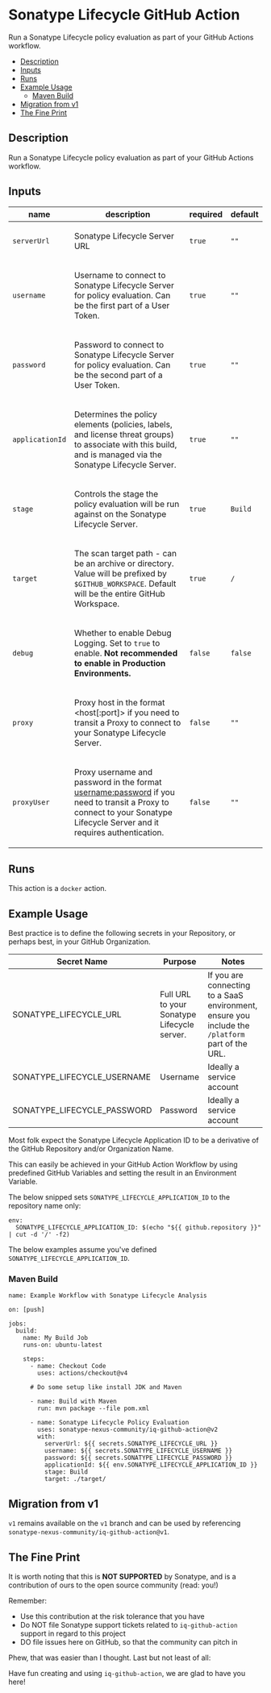 # Sonatype Lifecycle GitHub Action

Run a Sonatype Lifecycle policy evaluation as part of your GitHub Actions workflow.

- [Description](#description)
- [Inputs](#inputs)
- [Runs](#runs)
- [Example Usage](#example-usage)
  - [Maven Build](#maven-build)
- [Migration from v1](#migration-from-v1)
- [The Fine Print](#the-fine-print)

<!-- action-docs-header source="action.yml" -->

<!-- action-docs-header source="action.yml" -->

<!-- action-docs-description source="action.yml" -->
## Description

Run a Sonatype Lifecycle policy evaluation as part of your GitHub Actions workflow.
<!-- action-docs-description source="action.yml" -->

<!-- action-docs-inputs source="action.yml" -->
## Inputs

| name | description | required | default |
| --- | --- | --- | --- |
| `serverUrl` | <p>Sonatype Lifecycle Server URL</p> | `true` | `""` |
| `username` | <p>Username to connect to Sonatype Lifecycle Server for policy evaluation. Can be the first part of a User Token.</p> | `true` | `""` |
| `password` | <p>Password to connect to Sonatype Lifecycle Server for policy evaluation. Can be the second part of a User Token.</p> | `true` | `""` |
| `applicationId` | <p>Determines the policy elements (policies, labels, and license threat groups) to associate with this build, and is managed via the Sonatype Lifecycle Server.</p> | `true` | `""` |
| `stage` | <p>Controls the stage the policy evaluation will be run against on the Sonatype Lifecycle Server.</p> | `true` | `Build` |
| `target` | <p>The scan target path - can be an archive or directory. Value will be prefixed by <code>$GITHUB_WORKSPACE</code>. Default will be the entire GitHub Workspace.</p> | `true` | `/` |
| `debug` | <p>Whether to enable Debug Logging. Set to <code>true</code> to enable. <strong>Not recommended to enable in Production Environments.</strong></p> | `false` | `false` |
| `proxy` | <p>Proxy host in the format <host[:port]> if you need to transit a Proxy to connect to your Sonatype Lifecycle Server.</p> | `false` | `""` |
| `proxyUser` | <p>Proxy username and password in the format <username:password> if you need to transit a Proxy to connect to your Sonatype Lifecycle Server and it requires authentication.</p> | `false` | `""` |
<!-- action-docs-inputs source="action.yml" -->

<!-- action-docs-outputs source="action.yml" -->

<!-- action-docs-outputs source="action.yml" -->

<!-- action-docs-runs source="action.yml" -->
## Runs

This action is a `docker` action.
<!-- action-docs-runs source="action.yml" -->

## Example Usage

Best practice is to define the following secrets in your Repository, or perhaps best, in your GitHub Organization.

| Secret Name                 | Purpose                                     | Notes                                                                                            |
| --------------------------- | ------------------------------------------- | ------------------------------------------------------------------------------------------------ |
| SONATYPE_LIFECYCLE_URL      | Full URL to your Sonatype Lifecycle server. | If you are connecting to a SaaS environment, ensure you include the `/platform` part of the URL. |
| SONATYPE_LIFECYCLE_USERNAME | Username                                    | Ideally a service account                                                                        |
| SONATYPE_LIFECYCLE_PASSWORD | Password                                    | Ideally a service account                                                                        |

Most folk expect the Sonatype Lifecycle Application ID to be a derivative of the GitHub Repository and/or Organization Name.

This can easily be achieved in your GitHub Action Workflow by using predefined GitHub Variables and setting the result in an Environment Variable.

The below snipped sets `SONATYPE_LIFECYCLE_APPLICATION_ID` to the repository name only:

```
env:
  SONATYPE_LIFECYCLE_APPLICATION_ID: $(echo "${{ github.repository }}" | cut -d '/' -f2)
```

The below examples assume you've defined `SONATYPE_LIFECYCLE_APPLICATION_ID`.

### Maven Build

```
name: Example Workflow with Sonatype Lifecycle Analysis

on: [push]

jobs:
  build:
    name: My Build Job
    runs-on: ubuntu-latest

    steps:
      - name: Checkout Code
        uses: actions/checkout@v4

      # Do some setup like install JDK and Maven

      - name: Build with Maven
        run: mvn package --file pom.xml

      - name: Sonatype Lifecycle Policy Evaluation
        uses: sonatype-nexus-community/iq-github-action@v2
        with:
          serverUrl: ${{ secrets.SONATYPE_LIFECYCLE_URL }}
          username: ${{ secrets.SONATYPE_LIFECYCLE_USERNAME }}
          password: ${{ secrets.SONATYPE_LIFECYCLE_PASSWORD }}
          applicationId: ${{ env.SONATYPE_LIFECYCLE_APPLICATION_ID }}
          stage: Build
          target: ./target/
```

## Migration from v1

`v1` remains available on the `v1` branch and can be used by referencing `sonatype-nexus-community/iq-github-action@v1`.

## The Fine Print

It is worth noting that this is **NOT SUPPORTED** by Sonatype, and is a contribution of ours
to the open source community (read: you!)

Remember:

-   Use this contribution at the risk tolerance that you have
-   Do NOT file Sonatype support tickets related to `iq-github-action` support in regard to this project
-   DO file issues here on GitHub, so that the community can pitch in

Phew, that was easier than I thought. Last but not least of all:

Have fun creating and using `iq-github-action`, we are glad to have you here!

